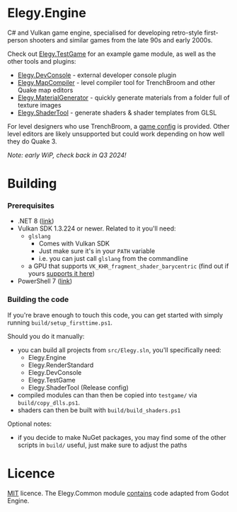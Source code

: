 
# Elegy.Engine

C# and Vulkan game engine, specialised for developing retro-style first-person shooters and similar games from the late 90s and early 2000s.  

Check out [Elegy.TestGame](src/Elegy.TestGame) for an example game module, as well as the other tools and plugins:
* [Elegy.DevConsole](src/Elegy.DevConsole) - external developer console plugin
* [Elegy.MapCompiler](src/Elegy.MapCompiler) - level compiler tool for TrenchBroom and other Quake map editors
* [Elegy.MaterialGenerator](src/Elegy.MaterialGenerator) - quickly generate materials from a folder full of texture images
* [Elegy.ShaderTool](src/Elegy.ShaderTool) - generate shaders & shader templates from GLSL

For level designers who use TrenchBroom, a [game config](config/trenchbroom) is provided. Other level editors are likely unsupported but could work depending on how well they do Quake 3.

*Note: early WiP, check back in Q3 2024!*

# Building

### Prerequisites
* .NET 8 ([link](https://dotnet.microsoft.com/en-us/download))
* Vulkan SDK 1.3.224 or newer. Related to it you'll need:
	* `glslang`
		* Comes with Vulkan SDK
		* Just make sure it's in your `PATH` variable
		* i.e. you can just call `glslang` from the commandline
	* a GPU that supports `VK_KHR_fragment_shader_barycentric` (find out if yours [supports it here](https://vulkan.gpuinfo.org/listdevicescoverage.php?extension=VK_KHR_fragment_shader_barycentric&platform=all))
* PowerShell 7 ([link](https://github.com/PowerShell/PowerShell))

### Building the code
If you're brave enough to touch this code, you can get started with simply running `build/setup_firsttime.ps1`.

Should you do it manually:
* you can build all projects from `src/Elegy.sln`, you'll specifically need:
	* Elegy.Engine
	* Elegy.RenderStandard
	* Elegy.DevConsole
	* Elegy.TestGame
	* Elegy.ShaderTool (Release config)
* compiled modules can than then be copied into `testgame/` via `build/copy_dlls.ps1`.
* shaders can then be built with `build/build_shaders.ps1`

Optional notes:
* if you decide to make NuGet packages, you may find some of the other scripts in `build/` useful, just make sure to adjust the paths

# Licence

[MIT](LICENSE.md) licence. The Elegy.Common module [contains](legal/Godot/README.md) code adapted from Godot Engine.
